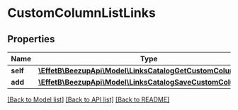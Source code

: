 # CustomColumnListLinks

## Properties
Name | Type | Description | Notes
------------ | ------------- | ------------- | -------------
**self** | [**\EffetB\BeezupApi\Model\LinksCatalogGetCustomColumnsLink**](LinksCatalogGetCustomColumnsLink.md) |  | 
**add** | [**\EffetB\BeezupApi\Model\LinksCatalogSaveCustomColumnLink**](LinksCatalogSaveCustomColumnLink.md) |  | [optional] 

[[Back to Model list]](../README.md#documentation-for-models) [[Back to API list]](../README.md#documentation-for-api-endpoints) [[Back to README]](../README.md)


